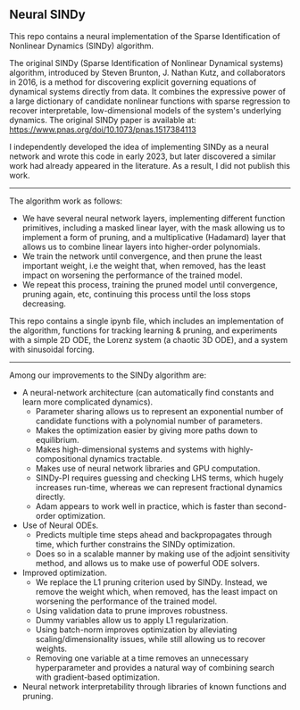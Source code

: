 ## Neural SINDy

This repo contains a neural implementation of the Sparse Identification of Nonlinear Dynamics (SINDy) algorithm.

The original SINDy (Sparse Identification of Nonlinear Dynamical systems) algorithm, introduced by Steven Brunton, J. Nathan Kutz,
and collaborators in 2016, is a method for discovering explicit governing equations of dynamical systems directly from data.
It combines the expressive power of a large dictionary of candidate nonlinear functions with sparse regression to recover interpretable,
low-dimensional models of the system's underlying dynamics. The original SINDy paper is available at: https://www.pnas.org/doi/10.1073/pnas.1517384113

I independently developed the idea of implementing SINDy as a neural network and wrote this code in early 2023, but later discovered a similar
work had already appeared in the literature. As a result, I did not publish this work.

---

The algorithm work as follows:
  - We have several neural network layers, implementing different function primitives, including a masked linear layer, with the mask allowing us to implement a form of pruning, and a multiplicative (Hadamard) layer that allows us to combine linear layers into higher-order polynomials.
  - We train the network until convergence, and then prune the least important weight, i.e the weight that, when removed, has the least impact on worsening the performance of the trained model.
  - We repeat this process, training the pruned model until convergence, pruning again, etc, continuing this process until the loss stops decreasing.

This repo contains a single ipynb file, which includes an implementation of the algorithm, functions for tracking learning & pruning, and
experiments with a simple 2D ODE, the Lorenz system (a chaotic 3D ODE), and a system with sinusoidal forcing.

---

Among our improvements to the SINDy algorithm are:
- A neural-network architecture (can automatically find constants and learn more complicated dynamics).
  - Parameter sharing allows us to represent an exponential number of candidate functions with a polynomial number of parameters.
  - Makes the optimization easier by giving more paths down to equilibrium.
  - Makes high-dimensional systems and systems with highly-compositional dynamics tractable.
  - Makes use of neural network libraries and GPU computation.
  - SINDy-PI requires guessing and checking LHS terms, which hugely increases run-time, whereas we can represent fractional dynamics directly.
  - Adam appears to work well in practice, which is faster than second-order optimization.
- Use of Neural ODEs.
  - Predicts multiple time steps ahead and backpropagates through time, which further constrains the SINDy optimization.
  - Does so in a scalable manner by making use of the adjoint sensitivity method, and allows us to make use of powerful ODE solvers.
- Improved optimization.
  - We replace the L1 pruning criterion used by SINDy. Instead, we remove the weight which, when removed, has the least impact on worsening the performance of the trained model.
  - Using validation data to prune improves robustness.
  - Dummy variables allow us to apply L1 regularization.
  - Using batch-norm improves optimization by alleviating scaling/dimensionality issues, while still allowing us to recover weights.
  - Removing one variable at a time removes an unnecessary hyperparameter and provides a natural way of combining search with gradient-based optimization.
- Neural network interpretability through libraries of known functions and pruning.
